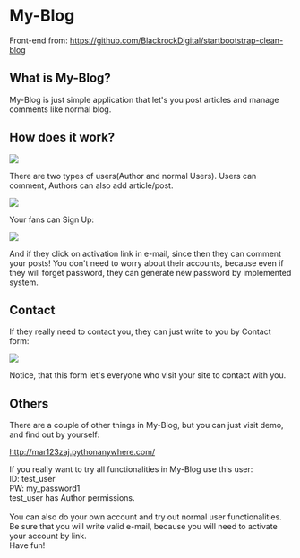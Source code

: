 # My-Blog

Front-end from: https://github.com/BlackrockDigital/startbootstrap-clean-blog

## What is My-Blog?

My-Blog is just simple application that let's you post articles and manage comments like normal blog.

## How does it work?

![](https://i.imgur.com/lED4GSo.jpg)

There are two types of users(Author and normal Users). Users can comment, Authors can also add article/post.

![](https://i.imgur.com/Lf0F4Is.png)

Your fans can Sign Up:

![](https://i.imgur.com/Nx1LPI2.png)

And if they click on activation link in e-mail, since then they can comment your posts! You don't need to worry about their accounts, 
because even if they will forget password, they can generate new password by implemented system.

## Contact

If they really need to contact you, they can just write to you by Contact form:

![](https://i.imgur.com/2nzTTko.png)

Notice, that this form let's everyone who visit your site to contact with you.

## Others

There are a couple of other things in My-Blog, but you can just visit demo, and find out by yourself:

http://mar123zaj.pythonanywhere.com/

If you really want to try all functionalities in My-Blog use this user:<br />
ID: test_user<br />
PW: my_password1 <br />
test_user has Author permissions.<br /><br />
You can also do your own account and try out normal user functionalities. Be sure that you will write valid e-mail, because you will need to activate your account by link.<br />Have fun!

